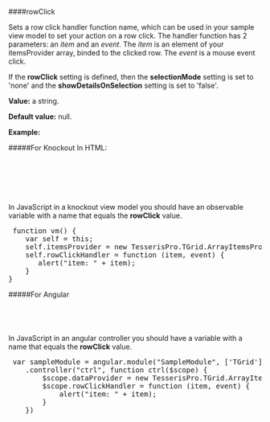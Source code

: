 ﻿####rowClick

Sets a row click handler function name, which can be used in your sample view model to set your action on a row click. The handler function has 2 parameters: an *item* and an *event*. The *item* is an element of your itemsProvider array, binded to the clicked row. The *event* is a mouse event click.

If the **rowClick** setting is defined, then the **selectionMode** setting is set to 'none' and the **showDetailsOnSelection** setting is set to 'false'.

**Value:** a string.

**Default value:** null.

**Example:**

#####For Knockout
In HTML:
<!--Start the highlighter-->
<pre class="brush: html">
	<div data-bind="tgrid: { provider: itemsProvider, rowClick: rowClickHandler}">
	</div>
</pre>
#####
In JavaScript in a knockout view model you should have an observable variable with a name that equals the **rowClick** value. 

<pre class="brush: js">
 function vm() {
    var self = this;
    self.itemsProvider = new TesserisPro.TGrid.ArrayItemsProvider(items);
    self.rowClickHandler = function (item, event) {
       alert("item: " + item);
	}
}
</pre>

#####For Angular

<pre class="brush: html">
	<t-grid provider="dataProvider" rowClick="rowClickHandler">
	</t-grid>
</pre>
#####
In JavaScript in an angular controller you should have a variable with a name that equals the **rowClick** value. 

<pre class="brush:js">
 var sampleModule = angular.module("SampleModule", ['TGrid'])
    .controller("ctrl", function ctrl($scope) {
        $scope.dataProvider = new TesserisPro.TGrid.ArrayItemsProvider(items);
		$scope.rowClickHandler = function (item, event) {
			alert("item: " + item);
		}
	})
</pre>

#####
<script type="text/javascript">
    SyntaxHighlighter.highlight();
</script>